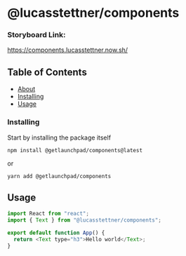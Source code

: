 # @lucasstettner/components

### Storyboard Link:

https://components.lucasstettner.now.sh/

## Table of Contents

- [About](#about)
- [Installing](#installing)
- [Usage](#usage)

### Installing <a name = "installing"></a>

Start by installing the package itself

```
npm install @getlaunchpad/components@latest
```

or

```
yarn add @getlaunchpad/components
```

## Usage <a name = "usage"></a>

```javascript
import React from "react";
import { Text } from "@lucasstettner/components";

export default function App() {
  return <Text type="h3">Hello world</Text>;
}
```
